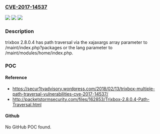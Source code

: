 ### [CVE-2017-14537](https://cve.mitre.org/cgi-bin/cvename.cgi?name=CVE-2017-14537)
![](https://img.shields.io/static/v1?label=Product&message=n%2Fa&color=blue)
![](https://img.shields.io/static/v1?label=Version&message=n%2Fa&color=blue)
![](https://img.shields.io/static/v1?label=Vulnerability&message=n%2Fa&color=brighgreen)

### Description

trixbox 2.8.0.4 has path traversal via the xajaxargs array parameter to /maint/index.php?packages or the lang parameter to /maint/modules/home/index.php.

### POC

#### Reference
- https://secur1tyadvisory.wordpress.com/2018/02/13/trixbox-multiple-path-traversal-vulnerabilities-cve-2017-14537/
- http://packetstormsecurity.com/files/162853/Trixbox-2.8.0.4-Path-Traversal.html

#### Github
No GitHub POC found.

